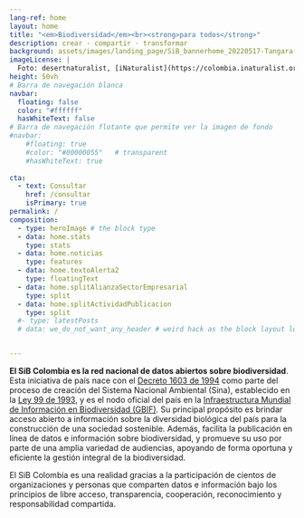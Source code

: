 ```yaml
---
lang-ref: home
layout: home
title: "<em>Biodiversidad</em><br><strong>para todos</strong>"
description: crear · compartir · transformar
background: assets/images/landing_page/SiB_bannerhome_20220517-Tangara-xanthocephala-desertnaturalist-iNaturalist.jpg
imageLicense: |
  Foto: desertnaturalist, [iNaturalist](https://colombia.inaturalist.org/observations/104947761){:target="_blank"}.
height: 50vh
# Barra de navegación blanca
navbar:
  floating: false
  color: "#ffffff"
  hasWhiteText: false
# Barra de navegación flotante que permite ver la imagen de fondo
#navbar:
    #floating: true
    #color: "#00000055"   # transparent
    #hasWhiteText: true
    
cta:
  - text: Consultar
    href: /consultar
    isPrimary: true
permalink: /
composition:
  - type: heroImage # the block type
  - data: home.stats
    type: stats
  - data: home.noticias
    type: features
  - data: home.textoAlerta2
    type: floatingText
  - data: home.splitAlianzaSectorEmpresarial
    type: split
  - data: home.splitActividadPublicacion
    type: split
  #- type: latestPosts
  # data: we_do_not_want_any_header # weird hack as the block layout looks for a data element and falls back to the page if none is present


---
```


**El SiB Colombia es la red nacional de datos abiertos sobre biodiversidad**. Esta iniciativa de país nace con el [Decreto 1603 de 1994](http://www.humboldt.org.co/images/documentos/pdf/Normativo/1994-07-17-dec-1603.pdf) como parte del proceso de creación del Sistema Nacional Ambiental (Sina), establecido en la [Ley 99 de 1993](http://www.humboldt.org.co/images/documentos/pdf/Normativo/1993-12-22-ley-99-crea-el-sina-y-mma.pdf), y es el nodo oficial del país en la [Infraestructura Mundial de Información en Biodiversidad (GBIF)](https://www.gbif.org/). Su principal propósito es brindar acceso abierto a información sobre la diversidad biológica del país para la construcción de una sociedad sostenible. Además, facilita la publicación en línea de datos e información sobre biodiversidad, y promueve su uso por parte de una amplia variedad de audiencias, apoyando de forma oportuna y eficiente la gestión integral de la biodiversidad.

El SiB Colombia es una realidad gracias a la participación de cientos de organizaciones y personas que comparten datos e información bajo los principios de libre acceso, transparencia, cooperación, reconocimiento y responsabilidad compartida.


